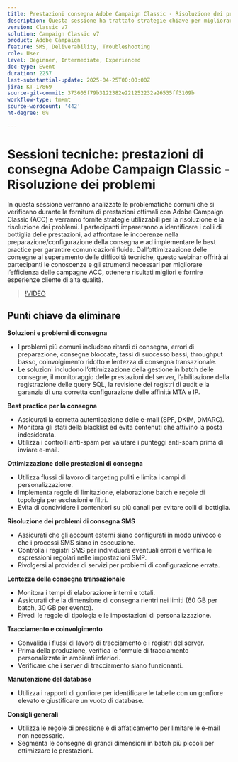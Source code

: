 ```yaml
---
title: Prestazioni consegna Adobe Campaign Classic - Risoluzione dei problemi
description: Questa sessione ha trattato strategie chiave per migliorare le prestazioni di consegna di e-mail e SMS tramite Adobe Campaign. Ha affrontato problematiche comuni quali ritardi di consegna, bassa velocità effettiva e lentezza delle transazioni, offrendo soluzioni quali l'ottimizzazione in batch, la registrazione SQL e il monitoraggio delle prestazioni dei server. Le best practice per la consegna dei messaggi includevano l’autenticazione e-mail corretta (SPF, DKIM, DMARC), il monitoraggio della blacklist e i controlli di posta indesiderata. Per migliorare le prestazioni, gli esperti hanno consigliato di pulire i flussi di lavoro, limitare le regole ed evitare contenitori condivisi. Suggerimenti per la consegna di SMS incentrati sulla corretta configurazione dell’account esterno e sull’analisi del registro. La sessione ha anche sottolineato la convalida del tracciamento, la manutenzione del database utilizzando rapporti gonfiati e l'applicazione di regole di pressione/affaticamento per aumentare il coinvolgimento. Una registrazione della sessione verrà condivisa tramite e-mail e pubblicata sul sito Adobe Experience.
version: Classic v7
solution: Campaign Classic v7
product: Adobe Campaign
feature: SMS, Deliverability, Troubleshooting
role: User
level: Beginner, Intermediate, Experienced
doc-type: Event
duration: 2257
last-substantial-update: 2025-04-25T00:00:00Z
jira: KT-17869
source-git-commit: 373605f79b3122382e221252232a26535ff3109b
workflow-type: tm+mt
source-wordcount: '442'
ht-degree: 0%

---
```



# Sessioni tecniche: prestazioni di consegna Adobe Campaign Classic - Risoluzione dei problemi

In questa sessione verranno analizzate le problematiche comuni che si verificano durante la fornitura di prestazioni ottimali con Adobe Campaign Classic (ACC) e verranno fornite strategie utilizzabili per la risoluzione e la risoluzione dei problemi. I partecipanti impareranno a identificare i colli di bottiglia delle prestazioni, ad affrontare le incoerenze nella preparazione/configurazione della consegna e ad implementare le best practice per garantire comunicazioni fluide. Dall’ottimizzazione delle consegne al superamento delle difficoltà tecniche, questo webinar offrirà ai partecipanti le conoscenze e gli strumenti necessari per migliorare l’efficienza delle campagne ACC, ottenere risultati migliori e fornire esperienze cliente di alta qualità.

>[!VIDEO](https://video.tv.adobe.com/v/3457826/?learn=on&enablevpops)

## Punti chiave da eliminare

**Soluzioni e problemi di consegna**

* I problemi più comuni includono ritardi di consegna, errori di preparazione, consegne bloccate, tassi di successo bassi, throughput basso, coinvolgimento ridotto e lentezza di consegna transazionale.
* Le soluzioni includono l’ottimizzazione della gestione in batch delle consegne, il monitoraggio delle prestazioni del server, l’abilitazione della registrazione delle query SQL, la revisione dei registri di audit e la garanzia di una corretta configurazione delle affinità MTA e IP.

**Best practice per la consegna**

* Assicurati la corretta autenticazione delle e-mail (SPF, DKIM, DMARC).
* Monitora gli stati della blacklist ed evita contenuti che attivino la posta indesiderata.
* Utilizza i controlli anti-spam per valutare i punteggi anti-spam prima di inviare e-mail.

**Ottimizzazione delle prestazioni di consegna**

* Utilizza flussi di lavoro di targeting puliti e limita i campi di personalizzazione.
* Implementa regole di limitazione, elaborazione batch e regole di topologia per esclusioni e filtri.
* Evita di condividere i contenitori su più canali per evitare colli di bottiglia.

**Risoluzione dei problemi di consegna SMS**

* Assicurati che gli account esterni siano configurati in modo univoco e che i processi SMS siano in esecuzione.
* Controlla i registri SMS per individuare eventuali errori e verifica le espressioni regolari nelle impostazioni SMP.
* Rivolgersi al provider di servizi per problemi di configurazione errata.

**Lentezza della consegna transazionale**

* Monitora i tempi di elaborazione interni e totali.
* Assicurati che la dimensione di consegna rientri nei limiti (60 GB per batch, 30 GB per evento).
* Rivedi le regole di tipologia e le impostazioni di personalizzazione.

**Tracciamento e coinvolgimento**

* Convalida i flussi di lavoro di tracciamento e i registri del server.
* Prima della produzione, verifica le formule di tracciamento personalizzate in ambienti inferiori.
* Verificare che i server di tracciamento siano funzionanti.

**Manutenzione del database**

* Utilizza i rapporti di gonfiore per identificare le tabelle con un gonfiore elevato e giustificare un vuoto di database.

**Consigli generali**

* Utilizza le regole di pressione e di affaticamento per limitare le e-mail non necessarie.
* Segmenta le consegne di grandi dimensioni in batch più piccoli per ottimizzare le prestazioni.